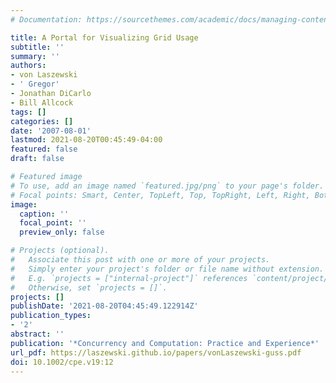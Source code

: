 ```yaml
---
# Documentation: https://sourcethemes.com/academic/docs/managing-content/

title: A Portal for Visualizing Grid Usage
subtitle: ''
summary: ''
authors:
- von Laszewski
- ' Gregor'
- Jonathan DiCarlo
- Bill Allcock
tags: []
categories: []
date: '2007-08-01'
lastmod: 2021-08-20T00:45:49-04:00
featured: false
draft: false

# Featured image
# To use, add an image named `featured.jpg/png` to your page's folder.
# Focal points: Smart, Center, TopLeft, Top, TopRight, Left, Right, BottomLeft, Bottom, BottomRight.
image:
  caption: ''
  focal_point: ''
  preview_only: false

# Projects (optional).
#   Associate this post with one or more of your projects.
#   Simply enter your project's folder or file name without extension.
#   E.g. `projects = ["internal-project"]` references `content/project/deep-learning/index.md`.
#   Otherwise, set `projects = []`.
projects: []
publishDate: '2021-08-20T04:45:49.122914Z'
publication_types:
- '2'
abstract: ''
publication: '*Concurrency and Computation: Practice and Experience*'
url_pdf: https://laszewski.github.io/papers/vonLaszewski-guss.pdf
doi: 10.1002/cpe.v19:12
---
```

